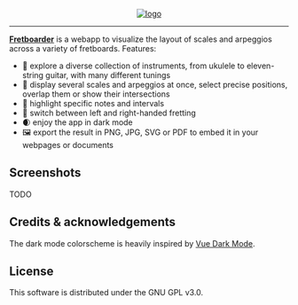 <p align="center">
	<a href="https://fretboarder.app" target="_blank" rel="external nofollow noopener noreferrer">
		<img src="https://raw.githubusercontent.com/cheap-glitch/fretboarder/develop/docs/logo.png" alt="logo">
	</a>
</p>

--------------------------------------------------------------------------------

**[Fretboarder](https://fretboarder.app)** is  a webapp to visualize  the layout
of scales and arpeggios across a variety of fretboards. Features:
  * 🎸 explore  a   diverse    collection  of   instruments,  from   ukulele  to
    eleven-string guitar, with many different tunings
  * 🎨 display several scales  and arpeggios  at once, select  precise positions,
    overlap them or show their intersections
  * 🎯 highlight specific notes and intervals
  * 🤘 switch between left and right-handed fretting
  * 🌒 enjoy the app in dark mode
  * 🖼️ export the result in PNG, JPG, SVG or PDF to embed it in your webpages or
    documents

## Screenshots

TODO

## Credits & acknowledgements

The dark mode colorscheme is heavily inspired by [Vue Dark Mode](https://www.growthbunker.dev/vuedarkmode).

## License

This software is distributed under the GNU GPL v3.0.
